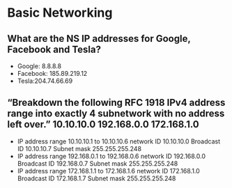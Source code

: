 <!DOCTYPE html>
<html>
    <head>
        <title>Day 2 Readme</title>
    </head>
    <body>
        <h1>Basic Networking</h1>
        <h2>What are the NS IP addresses for Google, Facebook and Tesla?</h2>
        <ul>
        <li>Google: 8.8.8.8</li>
        <li>Facebook: 185.89.219.12</li>
        <li>Tesla:204.74.66.69</li>
        </ul>
        <h2>“Breakdown the following RFC 1918 IPv4 address range into exactly 4
        subnetwork with no address left over.”
        10.10.10.0
        192.168.0.0
        172.168.1.0</h2>
        <p></p>
        <ul>
        <li>IP address range 10.10.10.1 to 10.10.10.6 network ID 10.10.10.0
        Broadcast ID 10.10.10.7
        Subnet mask 255.255.255.248</li>
        <li>IP address range 192.168.0.1 to 192.168.0.6 network ID 192.168.0.0 Broadcast ID 192.168.0.7
        Subnet mask 255.255.255.248</li>
        <li>IP address range 172.168.1.1 to 172.168.1.6 network ID 172.168.1.0 Broadcast ID 172.168.1.7
        Subnet mask 255.255.255.248</li>
        </ul>
    </body>
</html>
